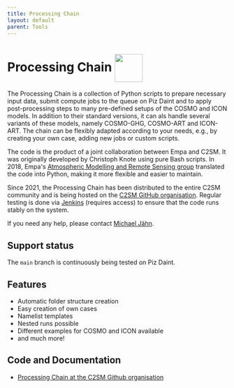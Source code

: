 ```yaml
---
title: Processing Chain
layout: default
parent: Tools
---
```


# Processing Chain <img src="https://polybox.ethz.ch/index.php/s/yc3zMmoXKyI2rJm/download" width="64" valign="middle"/> 

The Processing Chain is a collection of Python scripts to prepare necessary input data, submit compute jobs to the queue on Piz Daint and to apply post-processing steps to many pre-defined setups of the COSMO and ICON models. 
In addition to their standard versions, it can als handle several variants of these models, namely COSMO-GHG, COSMO-ART and ICON-ART.
The chain can be flexibly adapted according to your needs, e.g., by creating your own case, adding new jobs or custom scripts.

The code is the product of a joint collaboration between Empa and C2SM. 
It was originally developed by Christoph Knote using pure Bash scripts.
In 2018, Empa's [Atmospheric Modelling and Remote Sensing group](https://www.empa.ch/web/s503/modelling-remote-sensing) translated the code into Python,
making it more flexible and easier to maintain.

Since 2021, the Processing Chain has been distributed to the entire C2SM
community and is being hosted on the [C2SM GitHub organisation](https://github.com/C2SM/processing-chain/). Regular testing is done via [Jenkins](https://jenkins-mch.cscs.ch/job/ProcessingChain/job/processing-chain-weekly/) (requires access) to ensure that the code runs stably on the system.

If you need any help, please contact [Michael Jähn](https://c2sm.ethz.ch/the-center/people/person-detail.html?persid=286091).

## Support status

The `main` branch is continuously being tested on Piz Daint.

## Features

- Automatic folder structure creation
- Easy creation of own cases
- Namelist templates
- Nested runs possible
- Different examples for COSMO and ICON available
- and much more!

## Code and Documentation

* [Processing Chain at the C2SM Github organisation](https://github.com/C2SM/processing-chain)

